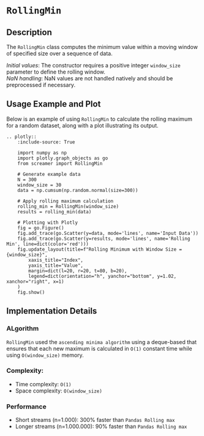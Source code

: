 # `RollingMin`

## Description
The `RollingMin` class computes the minimum value within a moving window of specified size over a sequence of data. 


*Initial values*: The constructor requires a positive integer `window_size` parameter to define the rolling window.  
*NaN handling*: NaN values are not handled natively and should be preprocessed if necessary.

## Usage Example and Plot
Below is an example of using `RollingMin` to calculate the rolling maximum for a random dataset, along with a plot illustrating its output.

```{eval-rst}
.. plotly::
    :include-source: True

    import numpy as np
    import plotly.graph_objects as go
    from screamer import RollingMin

    # Generate example data
    N = 300
    window_size = 30
    data = np.cumsum(np.random.normal(size=300))

    # Apply rolling maximum calculation
    rolling_min = RollingMin(window_size)
    results = rolling_min(data)

    # Plotting with Plotly
    fig = go.Figure()
    fig.add_trace(go.Scatter(y=data, mode='lines', name='Input Data'))
    fig.add_trace(go.Scatter(y=results, mode='lines', name='Rolling Min', line=dict(color='red')))
    fig.update_layout(title=f"Rolling Minimum with Window Size = {window_size}",
        xaxis_title="Index",
        yaxis_title="Value",
        margin=dict(l=20, r=20, t=80, b=20),
        legend=dict(orientation="h", yanchor="bottom", y=1.02, xanchor="right", x=1)        
    )
    fig.show()
```

## Implementation Details

### ALgorithm

`RollingMin` used the `ascending minima algorithm` using a deque-based that ensures that each new maximum is calculated in `O(1)` constant time while using `O(window_size)` memory. 

### Complexity:

* Time complexity: `O(1)`
* Space complexity: `O(window_size)`

### Performance

* Short streams (n=1.000): 300% faster than `Pandas Rolling max`
* Longer streams (n=1.000.000): 90% faster than `Pandas Rolling max`
